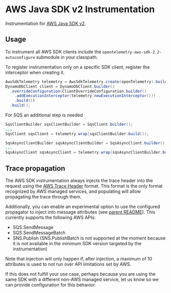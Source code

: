 # AWS Java SDK v2 Instrumentation

Instrumentation for [AWS Java SDK v2](https://github.com/aws/aws-sdk-java-v2).

## Usage

To instrument all AWS SDK clients include the `opentelemetry-aws-sdk-2.2-autoconfigure` submodule in your classpath.

To register instrumentation only on a specific SDK client, register the interceptor when creating it.

```java
AwsSdkTelemetry telemetry = AwsSdkTelemetry.create(openTelemetry).build();
DynamoDbClient client = DynamoDbClient.builder()
  .overrideConfiguration(ClientOverrideConfiguration.builder()
    .addExecutionInterceptor(telemetry.newExecutionInterceptor()))
    .build())
  .build();
```

For SQS an additional step is needed
```java
SqsClientBuilder sqsClientBuilder = SqsClient.builder();
...
SqsClient sqsClient = telemetry.wrap(sqsClientBuilder.build());
```
```java
SqsAsyncClientBuilder sqsAsyncClientBuilder = SqsAsyncClient.builder();
...
SqsAsyncClient sqsAsyncClient = telemetry.wrap(sqsAsyncClientBuilder.build());
```

## Trace propagation

The AWS SDK instrumentation always injects the trace header into the request
using the [AWS Trace Header](https://docs.aws.amazon.com/xray/latest/devguide/xray-concepts.html#xray-concepts-tracingheader) format.
This format is the only format recognized by AWS managed services, and populating will allow
propagating the trace through them.

Additionally, you can enable an experimental option to use the configured propagator to inject into
message attributes (see [parent README](../../README.md)). This currently supports the following AWS APIs:

- SQS.SendMessage
- SQS.SendMessageBatch
- SNS.Publish
  (SNS.PublishBatch is not supported at the moment because it is not available in the minimum SDK
  version targeted by the instrumentation)

Note that injection will only happen if, after injection, a maximum of 10 attributes is used to not
run over API limitations set by AWS.

If this does not fulfill your use case, perhaps because you are
using the same SDK with a different non-AWS managed service, let us know so we can provide
configuration for this behavior.
